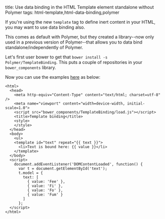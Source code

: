 title: Use data binding in the HTML Template element standalone without Polymer
tags: html-template,html-data-binding,polymer

If you're using the new `template` tag to define inert content in your HTML, you may want to use data binding also.

This comes as default with Polymer, but they created a library--now only used in a previous version of Polymer--that allows you to data bind standalone/independently of Polymer.

Let's first user bower to get that `bower install -s Polymer/TemplateBinding`. This puts a couple of repositories in your `bower_components` library.

Now you can use the examples [here](https://github.com/Polymer/TemplateBinding/blob/master/examples/how_to/bind_to_text.html) as below:

    <html>
      <head>
        <meta http-equiv="Content-Type" content="text/html; charset=utf-8" />
        <meta name="viewport" content="width=device-width, initial-scale=1.0">
        <script src="bower_components/TemplateBinding/load.js"></script>
        <title>Template binding</title>
        <style>
        </style>
      </head>
      <body>
        <ul>
        <template id="text" repeat="{{ text }}">
          <li>Text is bound here: {{ value }}</li>
        </template>
      </body>
      <script>
        document.addEventListener('DOMContentLoaded', function() {
          var t = document.getElementById('text');
          t.model = {
            text: [
              { value: 'Fee' },
              { value: 'Fi' },
              { value: 'Fo' },
              { value: 'Fum' }
            ]
          };
      </script>
    </html>
